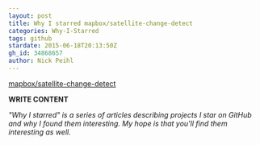 ```yaml
---
layout: post
title: Why I starred mapbox/satellite-change-detect
categories: Why-I-Starred
tags: github
stardate: 2015-06-18T20:13:50Z
gh_id: 34868657
author: Nick Peihl
---
```


[mapbox/satellite-change-detect](star.repo.html_url)

**WRITE CONTENT**

*"Why I starred" is a series of articles describing projects I star on GitHub and why I found them interesting. My hope is that you'll find them interesting as well.*

